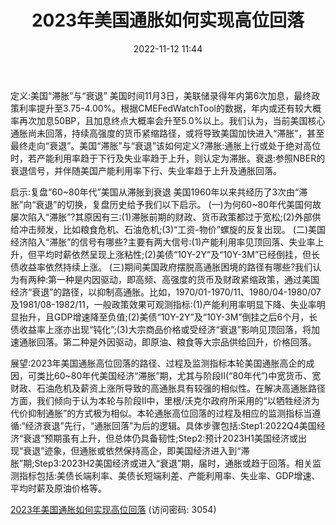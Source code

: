 ﻿---
title: 2023年美国通胀如何实现高位回落
date: 2022-11-12 11:44
tags:
- 策略研究
updated: 1970-01-01 08:00:00
---

定义:美国“滞胀”与“衰退”
美国时间11月3日，美联储录得年内第6次加息，最终政策利率提升至3.75-4.00%。根据CMEFedWatchTool的数据，年内或还有较大概率再次加息50BP，且加息终点大概率会升至5.0%以上。我们认为，当前美国核心通胀尚未回落，持续高强度的货币紧缩路径，或将导致美国加快进入“滞胀”，甚至最终走向“衰退”。美国“滞胀”与“衰退”该如何定义?滞胀:通胀上行或处于绝对高位时，若产能利用率趋于下行及失业率趋于上升，则认定为滞胀。衰退:参照NBER的衰退信号，并伴随美国产能利用率下行、失业率趋于上升及通胀回落。

启示:复盘“60~80年代”美国从滞胀到衰退
美国1960年以来共经历了3次由“滞胀”向“衰退”的切换，复盘历史给予我们以下启示。
(一)为何60~80年代美国何故屡次陷入“滞胀”?其原因有三:(1)滞胀前期的财政、货币政策都过于宽松;(2)外部供给冲击频发，比如粮食危机、石油危机;(3)“工资-物价”螺旋的反复出现。
(二)美国经济陷入“滞胀”的信号有哪些?主要有两大信号:(1)产能利用率见顶回落、失业率上升，但平均时薪依然呈现上涨粘性;(2)美债“10Y-2Y”及“10Y-3M”已经倒挂，但长债收益率依然持续上涨。
(三)期间美国政府摆脱高通胀困境的路径有哪些?我们认为有两种:第一种是内因驱动，即高频、高强度的货币及财政紧缩政策，通过美国经济“衰退”的路径，以抑制高通胀。比如，1970/01-1970/11、1980/04-1980/07及1981/08-1982/11，一般政策效果可观测指标:(1)产能利用率明显下降、失业率明显抬升，且GDP增速降至负值;(2)美债“10Y-2Y”及“10Y-3M”倒挂之后6个月，长债收益率上涨亦出现“钝化”;(3)大宗商品价格或受经济“衰退”影响见顶回落，将加速通胀回落。第二种是外因驱动，即原油、粮食等大宗品供给回升，价格回落。
<!-- more -->
展望:2023年美国通胀高位回落的路径、过程及监测指标本轮美国通胀高企的成因，可类比60~80年代美国经济“滞胀”期，尤其与阶段II(“80年代”)中宽货币、宽财政、石油危机及薪资上涨所导致的高通胀具有较强的相似性。在解决高通胀路径方面，我们倾向于认为本轮与阶段II中，里根/沃克尔政府所采用的“以牺牲经济为代价抑制通胀”的方式极为相似。本轮通胀高位回落的过程及相应的监测指标当遵循:“经济衰退”先行，“通胀回落”为后的逻辑。具体步骤包括:Step1:2022Q4美国经济“衰退”预期虽有上升，但总体仍具备韧性;Step2:预计2023H1美国经济或出现“衰退”迹象，但通胀或依然保持高企，即美国经济进入到“滞胀”期;Step3:2023H2美国经济或进入“衰退”期，届时，通胀或趋于回落。相关监测指标包括:美债长端利率、美债长短端利差、产能利用率、失业率、GDP增速、平均时薪及原油价格等。

[2023年美国通胀如何实现高位回落](https://url12.ctfile.com/f/3948612-723009666-f24b6b?p=3054)
(访问密码: 3054)

